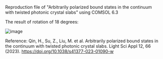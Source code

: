 Reproduction file of "Arbitrarily polarized bound states in the continuum with twisted photonic crystal slabs" using COMSOL 6.3

The result of rotation of 18 degrees:

![image](https://github.com/user-attachments/assets/80b652d9-e825-4644-adcb-2797556fd6dc)

Reference:
Qin, H., Su, Z., Liu, M. et al. Arbitrarily polarized bound states in the continuum with twisted photonic crystal slabs. Light Sci Appl 12, 66 (2023). https://doi.org/10.1038/s41377-023-01090-w
